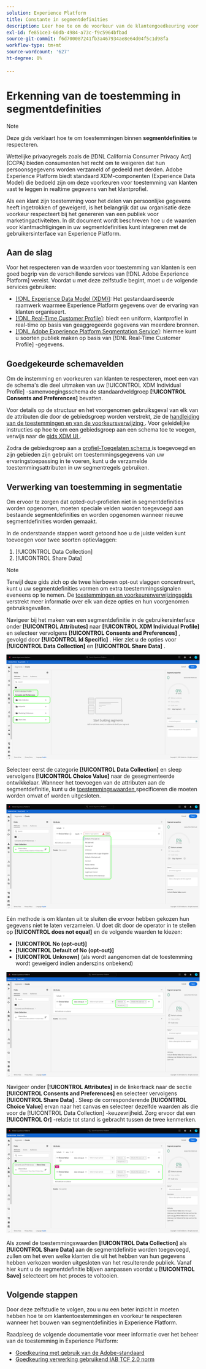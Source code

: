 ```yaml
---
solution: Experience Platform
title: Constante in segmentdefinities
description: Leer hoe te om de voorkeur van de klantengoedkeuring voor het verzamelen van persoonlijke gegevens en het delen in segmenteringsverrichtingen na te leven.
exl-id: fe851ce3-60db-4984-a73c-f9c5964bfbad
source-git-commit: f6d700087241fb3a467934ae8e64d04f5c1d98fa
workflow-type: tm+mt
source-wordcount: '627'
ht-degree: 0%

---
```


# Erkenning van de toestemming in segmentdefinities

>[!NOTE]
>
>Deze gids verklaart hoe te om toestemmingen binnen **segmentdefinities** te respecteren.

Wettelijke privacyregels zoals de [!DNL California Consumer Privacy Act] (CCPA) bieden consumenten het recht om te weigeren dat hun persoonsgegevens worden verzameld of gedeeld met derden. Adobe Experience Platform biedt standaard XDM-componenten (Experience Data Model) die bedoeld zijn om deze voorkeuren voor toestemming van klanten vast te leggen in realtime gegevens van het klantprofiel.

Als een klant zijn toestemming voor het delen van persoonlijke gegevens heeft ingetrokken of geweigerd, is het belangrijk dat uw organisatie deze voorkeur respecteert bij het genereren van een publiek voor marketingactiviteiten. In dit document wordt beschreven hoe u de waarden voor klantmachtigingen in uw segmentdefinities kunt integreren met de gebruikersinterface van Experience Platform.

## Aan de slag

Voor het respecteren van de waarden voor toestemming van klanten is een goed begrip van de verschillende services van [!DNL Adobe Experience Platform] vereist. Voordat u met deze zelfstudie begint, moet u de volgende services gebruiken:

* [[!DNL Experience Data Model (XDM)]](../../xdm/home.md): Het gestandaardiseerde raamwerk waarmee Experience Platform gegevens over de ervaring van klanten organiseert.
* [[!DNL Real-Time Customer Profile]](../../profile/home.md): biedt een uniform, klantprofiel in real-time op basis van geaggregeerde gegevens van meerdere bronnen.
* [[!DNL Adobe Experience Platform Segmentation Service]](../home.md): hiermee kunt u soorten publiek maken op basis van [!DNL Real-Time Customer Profile] -gegevens.

## Goedgekeurde schemavelden

Om de instemming en voorkeuren van klanten te respecteren, moet een van de schema&#39;s die deel uitmaken van uw [!UICONTROL XDM Individual Profile] -samenvoegingsschema de standaardveldgroep **[!UICONTROL Consents and Preferences]** bevatten.

Voor details op de structuur en het voorgenomen gebruiksgeval van elk van de attributen die door de gebiedsgroep worden verstrekt, zie de [ handleiding van de toestemmingen en van de voorkeursverwijzing ](../../xdm/field-groups/profile/consents.md). Voor geleidelijke instructies op hoe te om een gebiedsgroep aan een schema toe te voegen, verwijs naar de [ gids XDM UI ](../../xdm/ui/resources/schemas.md#add-field-groups).

Zodra de gebiedsgroep aan a [ profiel-Toegelaten schema ](../../xdm/ui/resources/schemas.md#profile) is toegevoegd en zijn gebieden zijn gebruikt om toestemmingsgegevens van uw ervaringstoepassing in te voeren, kunt u de verzamelde toestemmingsattributen in uw segmentregels gebruiken.

## Verwerking van toestemming in segmentatie

Om ervoor te zorgen dat opted-out-profielen niet in segmentdefinities worden opgenomen, moeten speciale velden worden toegevoegd aan bestaande segmentdefinities en worden opgenomen wanneer nieuwe segmentdefinities worden gemaakt.

In de onderstaande stappen wordt getoond hoe u de juiste velden kunt toevoegen voor twee soorten optievlaggen:

1. [!UICONTROL Data Collection]
1. [!UICONTROL Share Data]

>[!NOTE]
>
>Terwijl deze gids zich op de twee hierboven opt-out vlaggen concentreert, kunt u uw segmentdefinities vormen om extra toestemmingssignalen eveneens op te nemen. De [ toestemmingen en voorkeurenverwijzingsgids ](../../xdm/field-groups/profile/consents.md) verstrekt meer informatie over elk van deze opties en hun voorgenomen gebruiksgevallen.

Navigeer bij het maken van een segmentdefinitie in de gebruikersinterface onder **[!UICONTROL Attributes]** naar **[!UICONTROL XDM Individual Profile]** en selecteer vervolgens **[!UICONTROL Consents and Preferences]** , gevolgd door **[!UICONTROL Id Specific]** . Hier ziet u de opties voor **[!UICONTROL Data Collection]** en **[!UICONTROL Share Data]** .

![](../images/tutorials/opt-outs/consents.png)

Selecteer eerst de categorie **[!UICONTROL Data Collection]** en sleep vervolgens **[!UICONTROL Choice Value]** naar de gesegmenteerde ontwikkelaar. Wanneer het toevoegen van de attributen aan de segmentdefinitie, kunt u de [ toestemmingswaarden ](../../xdm/field-groups/profile/consents.md#choice-values) specificeren die moeten worden omvat of worden uitgesloten.

![](../images/tutorials/opt-outs/consent-values.png)

Eén methode is om klanten uit te sluiten die ervoor hebben gekozen hun gegevens niet te laten verzamelen. U doet dit door de operator in te stellen op **[!UICONTROL does not equal]** en de volgende waarden te kiezen:

* **[!UICONTROL No (opt-out)]**
* **[!UICONTROL Default of No (opt-out)]**
* **[!UICONTROL Unknown]** (als wordt aangenomen dat de toestemming wordt geweigerd indien anderszins onbekend)

![](../images/tutorials/opt-outs/collect.png)

Navigeer onder **[!UICONTROL Attributes]** in de linkertrack naar de sectie **[!UICONTROL Consents and Preferences]** en selecteer vervolgens **[!UICONTROL Share Data]** . Sleep de corresponderende **[!UICONTROL Choice Value]** ervan naar het canvas en selecteer dezelfde waarden als die voor de [!UICONTROL Data Collection] -keuzevrijheid. Zorg ervoor dat een **[!UICONTROL Or]** -relatie tot stand is gebracht tussen de twee kenmerken.

![](../images/tutorials/opt-outs/share.png)

Als zowel de toestemmingswaarden **[!UICONTROL Data Collection]** als **[!UICONTROL Share Data]** aan de segmentdefinitie worden toegevoegd, zullen om het even welke klanten die uit het hebben van hun gegevens hebben verkozen worden uitgesloten van het resulterende publiek. Vanaf hier kunt u de segmentdefinitie blijven aanpassen voordat u **[!UICONTROL Save]** selecteert om het proces te voltooien.

## Volgende stappen

Door deze zelfstudie te volgen, zou u nu een beter inzicht in moeten hebben hoe te om klantentoestemmingen en voorkeur te respecteren wanneer het bouwen van segmentdefinities in Experience Platform.

Raadpleeg de volgende documentatie voor meer informatie over het beheer van de toestemming in Experience Platform:

* [Goedkeuring met gebruik van de Adobe-standaard](../../landing/governance-privacy-security/consent/adobe/overview.md)
* [Goedkeuring verwerking gebruikend IAB TCF 2.0 norm](../../landing/governance-privacy-security/consent/iab/overview.md)
